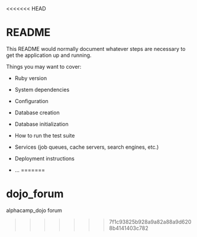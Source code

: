 <<<<<<< HEAD
# README

This README would normally document whatever steps are necessary to get the
application up and running.

Things you may want to cover:

* Ruby version

* System dependencies

* Configuration

* Database creation

* Database initialization

* How to run the test suite

* Services (job queues, cache servers, search engines, etc.)

* Deployment instructions

* ...
=======
# dojo_forum
alphacamp_dojo forum
>>>>>>> 7f1c93825b928a9a82a88a9d6208b4141403c782
